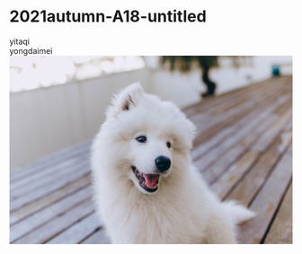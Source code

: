 # 2021autumn-A18-untitled
yitaqi  
yongdaimei  
![Image text](https://raw.githubusercontent.com/android-app-development-course/2021autumn-A18-mood/main/pexels-helena-lopes-4453071.jpg)
